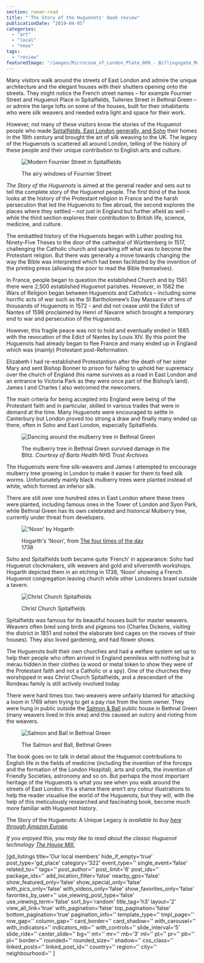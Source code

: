 ```yaml
---
section: roman-road
title: "'The Story of the Huguenots' book review"
publicationDate: "2019-04-05"
categories: 
  - "art"
  - "local"
  - "news"
tags: 
  - "review"
featuredImage: "/images/Microcosm_of_London_Plate_009_-_Billingsgate_Market_tone.jpg"
---
```


Many visitors walk around the streets of East London and admire the unique architecture and the elegant houses with their shutters opening onto the streets. They might notice the French street names – for example Fournier Street and Huguenot Place in Spitalfields, Tuileries Street in Bethnal Green – or admire the large lofts on some of the houses, built for their inhabitants who were silk weavers and needed extra light and space for their work.

However, not many of these visitors know the stories of the Huguenot people who made [Spitalfields, East London generally, and Soho](https://romanroadlondon.com/londons-east-end-book-review-a-guide-for-family-and-local-historians-by-jonathan-oates/) their homes in the 18th century and brought the art of silk weaving to the UK. The legacy of the Huguenots is scattered all around London, telling of the history of these people and their unique contribution to English arts and culture.

<figure>

![Modern Fournier Street in Spitalfields](/images/2382765192_1f7904ea68_b.jpg)

<figcaption>

The airy windows of Fournier Street

</figcaption>

</figure>

_The Story of the Huguenots_ is aimed at the general reader and sets out to tell the complete story of the Huguenot people. The first third of the book looks at the history of the Protestant religion in France and the harsh persecution that led the Huguenots to flee abroad, the second explores the places where they settled – not just in England but further afield as well – while the third section explores their contribution to British life, science, medicine, and culture.

The embattled history of the Huguenots began with Luther posting his Ninety-Five Theses to the door of the cathedral of Württemberg in 1517, challenging the Catholic church and sparking off what was to become the Protestant religion. But there was generally a move towards changing the way the Bible was interpreted which had been facilitated by the invention of the printing press (allowing the poor to read the Bible themselves).

In France, people began to question the established Church and by 1561 there were 2,500 established Huguenot parishes. However, in 1562 the Wars of Religion began between Huguenots and Catholics – including some horrific acts of war such as the St Bartholomew’s Day Massacre of tens of thousands of Huguenots in 1572 - and did not cease until the Edict of Nantes of 1598 proclaimed by Henri of Navarre which brought a temporary end to war and persecution of the Huguenots.

However, this fragile peace was not to hold and eventually ended in 1685 with the revocation of the Edict of Nantes by Louis XIV. By this point the Huguenots had already began to flee France and many ended up in England which was (mainly) Protestant post-Reformation.

Elizabeth I had re-established Protestantism after the death of her sister Mary and sent Bishop Bonner to prison for failing to uphold her supremacy over the church of England (his name survives as a road in East London and an entrance to Victoria Park as they were once part of the Bishop’s land). James I and Charles I also welcomed the newcomers.

The main criteria for being accepted into England were being of the Protestant faith and in particular, skilled in various trades that were in demand at the time. Many Huguenots were encouraged to settle in Canterbury but London proved too strong a draw and finally many ended up there, often in Soho and East London, especially Spitalfields.

<figure>

![Dancing around the mulberry tree in Bethnal Green](/images/News19RLHLC-X-21-nurses-dancing-round-mulberry.jpg)

<figcaption>

  
The mulberry tree in Bethnal Green survived damage in the Blitz. _Courtesy of Barts Health NHS Trust Archives_

</figcaption>

</figure>

The Huguenots were fine silk-weavers and James I attempted to encourage mulberry tree growing in London to make it easier for them to feed silk worms. Unfortunately mainly black mulberry trees were planted instead of white, which formed an inferior silk.

There are still over one hundred sites in East London where these trees were planted, including famous ones in the Tower of London and Syon Park, while Bethnal Green has its own celebrated and historical Mulberry tree, currently under threat from developers.

<figure>

!['Noon' by Hogarth](/images/62.2015%23%23S.jpg.505x605_q85.jpg)

<figcaption>

  
Hogarth's 'Noon', from [The four times of the day](https://www.artgallery.nsw.gov.au/collection/works/?group_accession=61.2015-64.2015)  
1738

</figcaption>

</figure>

Soho and Spitalfields both became quite ‘French’ in appearance: Soho had Huguenot clockmakers, silk weavers and gold and silversmith workshops. Hogarth depicted them in an etching in 1738, ‘Noon’ showing a French Huguenot congregation leaving church while other Londoners brawl outside a tavern.  

<figure>

![Christ Church Spitalfields](/images/765px-Christ_Church_Spitalfields_01.jpg)

<figcaption>

Christ Church Spitalfields

</figcaption>

</figure>

Spitalfields was famous for its beautiful houses built for master weavers. Weavers often bred song birds and pigeons too (Charles Dickens, visiting the district in 1851 and noted the elaborate bird cages on the rooves of their houses). They also loved gardening, and had flower shows.

The Huguenots built their own churches and had a welfare system set up to help their people who often arrived in England penniless with nothing but a mérau hidden in their clothes (a wood or metal token to show they were of the Protestant faith and not a Catholic or a spy). One of the churches they worshipped in was Christ Church Spitalfields, and a descendant of the Rondeau family is still actively involved today.

There were hard times too: two weavers were unfairly blamed for attacking a loom in 1769 when trying to get a pay rise from the loom owner. They were hung in public outside the [Salmon & Ball](https://romanroadlondon.com/salmon-and-ball-bethnal-green/) public house in Bethnal Green (many weavers lived in this area) and this caused an outcry and rioting from the weavers.  

<figure>

![Salmon and Ball in Bethnal Green](/images/4081589_a7ed184c.jpg)

<figcaption>

The Salmon and Ball, Bethnal Green

</figcaption>

</figure>

The book goes on to talk in detail about the Huguenot contributions to English life in the fields of medicine (including the invention of the forceps and the formation of the London Hospital), arts and crafts, the invention of Friendly Societies, astronomy and so on. But perhaps the most important heritage of the Huguenots is what you see when you walk around the streets of East London. It’s a shame there aren’t any colour illustrations to help the reader visualise the world of the Huguenots, but they will, with the help of this meticulously researched and fascinating book, become much more familiar with Huguenot history.

The Story of the Huguenots: A Unique Legacy _is available to buy [here through Amazon Europe](https://www.amazon.co.uk/dp/0993566529/)._

_If you enjoyed this, you may like to read about the classic Huguenot technology [The House Mill.](https://romanroadlondon.com/house-mill-bromley-by-bow/)_

\[gd\_listings title='Our local members' hide\_if\_empty='true' post\_type='gd\_place' category='322' event\_type='' single\_event='false' related\_to='' tags='' post\_author='' post\_limit='6' post\_ids='' package\_ids='' add\_location\_filter='false' nearby\_gps='false' show\_featured\_only='false' show\_special\_only='false' with\_pics\_only='false' with\_videos\_only='false' show\_favorites\_only='false' favorites\_by\_user='' use\_viewing\_post\_type='false' use\_viewing\_term='false' sort\_by='random' title\_tag='h3' layout='2' view\_all\_link='true' with\_pagination='false' top\_pagination='false' bottom\_pagination='true' pagination\_info='' template\_type='' tmpl\_page='' row\_gap='' column\_gap='' card\_border='' card\_shadow='' with\_carousel='' with\_indicators='' indicators\_mb='' with\_controls='' slide\_interval='5' slide\_ride='' center\_slide='' bg='' mt='' mr='' mb='3' ml='' pt='' pr='' pb='' pl='' border='' rounded='' rounded\_size='' shadow='' css\_class='' linked\_posts='' linked\_post\_id='' country='' region='' city='' neighbourhood='' \]
